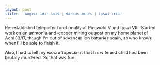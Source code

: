 ```yaml
---
layout: post
title:  "August 18th 3419 | Marcus Jones | Ipswi VIII"
---
```


<p>Re-established teleporter functionality at Pingwold V and Ipswi VIII. Started work on an ammonia-and-copper mining outpost on my home planet of Achi 62/I7, though I'm out of advanced ion batteries again, so who knows when I'll be able to finish it.</p>

<p>Also, I had to tell my exocraft specialist that his wife and child had been brutally murdered. So that was fun.</p>

<!--more-->



